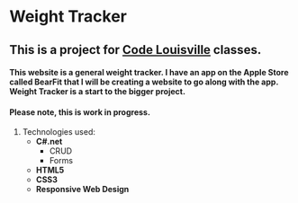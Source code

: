 # Weight Tracker
## This is a project for [Code Louisville](https://www.codelouisville.org) classes.
#### This website is a general weight tracker.  I have an app on the Apple Store called BearFit that I will be creating a website to go along with the app.  Weight Tracker is a start to the bigger project.

#### Please note, this is work in progress.

1. Technologies used:
	* **C#.net**
		* CRUD
		* Forms
	* **HTML5**
    * **CSS3**
    * **Responsive Web Design**